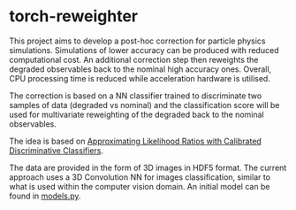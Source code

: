 # torch-reweighter

This project aims to develop a post-hoc correction for particle physics simulations. Simulations of lower accuracy can be produced with reduced computational cost. An additional correction step then reweights the degraded observables back to the nominal high accuracy ones. Overall, CPU processing time is reduced while acceleration hardware is utilised.

The correction is based on a NN classifier trained to discriminate two samples of data (degraded vs nominal) and the classification score will be used for multivariate reweighting of the degraded back to the nominal observables. 

The idea is based on [Approximating Likelihood Ratios with Calibrated Discriminative Classifiers](https://arxiv.org/abs/1506.02169).

The data are provided in the form of 3D images in HDF5 format. The current approach uses a 3D Convolution NN for images classification, similar to what is used within the computer vision domain. An initial model can be found in [models.py](https://github.com/ekourlit/torch-reweighter/blob/main/models.py).
